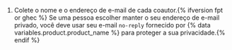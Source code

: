 1. Colete o nome e o endereço de e-mail de cada coautor.{% ifversion fpt or ghec %} Se uma pessoa escolher manter o seu endereço de e-mail privado, você deve usar seu e-mail `no-reply` fornecido por {% data variables.product.product_name %} para proteger a sua privacidade.{% endif %}
